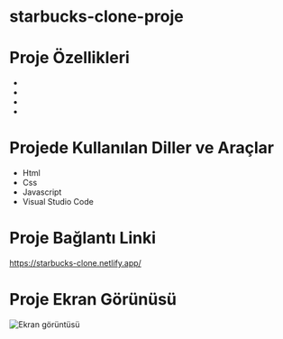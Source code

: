# starbucks-clone-proje


# Proje Özellikleri

<ul>
  <li></li>
  <li></li>
  <li></li>
  <li></li>
 
</ul>

# Projede Kullanılan Diller ve Araçlar

<ul>
  <li>Html</li>
  <li>Css</li>
  <li> Javascript</li>
  <li>Visual Studio Code</li>
 
</ul>

# Proje Bağlantı Linki
https://starbucks-clone.netlify.app/



# Proje Ekran Görünüsü

![Ekran görüntüsü](https://github.com/mehmet-adgzl22/starbucks-clone-proje/assets/169144147/6cd44356-497d-448d-b16b-b712553e33d9)
